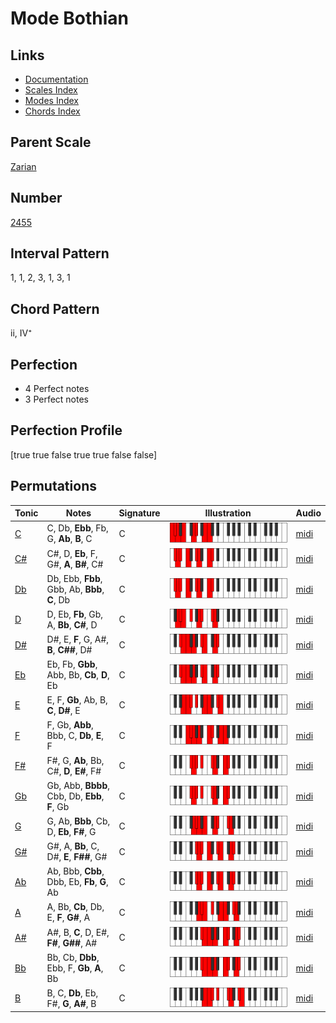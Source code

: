 # Mode Bothian

## Links

- [Documentation](README.md)
- [Scales Index](Scales.md)
- [Modes Index](Modes.md)
- [Chords Index](Chords.md)

## Parent Scale

[Zarian](ScaleZarian.md)

## Number

[2455](https://ianring.com/musictheory/scales/2455)

## Interval Pattern

1, 1, 2, 3, 1, 3, 1

## Chord Pattern

ii, IV⁺

## Perfection

- 4 Perfect notes
- 3 Perfect notes

## Perfection Profile

[true true false true true false false]

## Permutations

| Tonic | Notes | Signature | Illustration | Audio |
|-------|-------|-----------|--------------|-------|
| [C](ModeCNaturalBothian.md) | C, Db, **Ebb**, Fb, G, **Ab**, **B**, C | C | ![CNaturalBothian](ModeCNaturalBothian.png) | [midi](https://github.com/edipermadi/music/blob/main/docs/ModeCNaturalBothian.mid?raw=true) |
| [C#](ModeCSharpBothian.md) | C#, D, **Eb**, F, G#, **A**, **B#**, C# | C | ![CSharpBothian](ModeCSharpBothian.png) | [midi](https://github.com/edipermadi/music/blob/main/docs/ModeCSharpBothian.mid?raw=true) |
| [Db](ModeDFlatBothian.md) | Db, Ebb, **Fbb**, Gbb, Ab, **Bbb**, **C**, Db | C | ![DFlatBothian](ModeDFlatBothian.png) | [midi](https://github.com/edipermadi/music/blob/main/docs/ModeDFlatBothian.mid?raw=true) |
| [D](ModeDNaturalBothian.md) | D, Eb, **Fb**, Gb, A, **Bb**, **C#**, D | C | ![DNaturalBothian](ModeDNaturalBothian.png) | [midi](https://github.com/edipermadi/music/blob/main/docs/ModeDNaturalBothian.mid?raw=true) |
| [D#](ModeDSharpBothian.md) | D#, E, **F**, G, A#, **B**, **C##**, D# | C | ![DSharpBothian](ModeDSharpBothian.png) | [midi](https://github.com/edipermadi/music/blob/main/docs/ModeDSharpBothian.mid?raw=true) |
| [Eb](ModeEFlatBothian.md) | Eb, Fb, **Gbb**, Abb, Bb, **Cb**, **D**, Eb | C | ![EFlatBothian](ModeEFlatBothian.png) | [midi](https://github.com/edipermadi/music/blob/main/docs/ModeEFlatBothian.mid?raw=true) |
| [E](ModeENaturalBothian.md) | E, F, **Gb**, Ab, B, **C**, **D#**, E | C | ![ENaturalBothian](ModeENaturalBothian.png) | [midi](https://github.com/edipermadi/music/blob/main/docs/ModeENaturalBothian.mid?raw=true) |
| [F](ModeFNaturalBothian.md) | F, Gb, **Abb**, Bbb, C, **Db**, **E**, F | C | ![FNaturalBothian](ModeFNaturalBothian.png) | [midi](https://github.com/edipermadi/music/blob/main/docs/ModeFNaturalBothian.mid?raw=true) |
| [F#](ModeFSharpBothian.md) | F#, G, **Ab**, Bb, C#, **D**, **E#**, F# | C | ![FSharpBothian](ModeFSharpBothian.png) | [midi](https://github.com/edipermadi/music/blob/main/docs/ModeFSharpBothian.mid?raw=true) |
| [Gb](ModeGFlatBothian.md) | Gb, Abb, **Bbbb**, Cbb, Db, **Ebb**, **F**, Gb | C | ![GFlatBothian](ModeGFlatBothian.png) | [midi](https://github.com/edipermadi/music/blob/main/docs/ModeGFlatBothian.mid?raw=true) |
| [G](ModeGNaturalBothian.md) | G, Ab, **Bbb**, Cb, D, **Eb**, **F#**, G | C | ![GNaturalBothian](ModeGNaturalBothian.png) | [midi](https://github.com/edipermadi/music/blob/main/docs/ModeGNaturalBothian.mid?raw=true) |
| [G#](ModeGSharpBothian.md) | G#, A, **Bb**, C, D#, **E**, **F##**, G# | C | ![GSharpBothian](ModeGSharpBothian.png) | [midi](https://github.com/edipermadi/music/blob/main/docs/ModeGSharpBothian.mid?raw=true) |
| [Ab](ModeAFlatBothian.md) | Ab, Bbb, **Cbb**, Dbb, Eb, **Fb**, **G**, Ab | C | ![AFlatBothian](ModeAFlatBothian.png) | [midi](https://github.com/edipermadi/music/blob/main/docs/ModeAFlatBothian.mid?raw=true) |
| [A](ModeANaturalBothian.md) | A, Bb, **Cb**, Db, E, **F**, **G#**, A | C | ![ANaturalBothian](ModeANaturalBothian.png) | [midi](https://github.com/edipermadi/music/blob/main/docs/ModeANaturalBothian.mid?raw=true) |
| [A#](ModeASharpBothian.md) | A#, B, **C**, D, E#, **F#**, **G##**, A# | C | ![ASharpBothian](ModeASharpBothian.png) | [midi](https://github.com/edipermadi/music/blob/main/docs/ModeASharpBothian.mid?raw=true) |
| [Bb](ModeBFlatBothian.md) | Bb, Cb, **Dbb**, Ebb, F, **Gb**, **A**, Bb | C | ![BFlatBothian](ModeBFlatBothian.png) | [midi](https://github.com/edipermadi/music/blob/main/docs/ModeBFlatBothian.mid?raw=true) |
| [B](ModeBNaturalBothian.md) | B, C, **Db**, Eb, F#, **G**, **A#**, B | C | ![BNaturalBothian](ModeBNaturalBothian.png) | [midi](https://github.com/edipermadi/music/blob/main/docs/ModeBNaturalBothian.mid?raw=true) |
